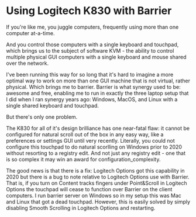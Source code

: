 # Using Logitech K830 with Barrier #
If you're like me, you juggle computers, frequently using more than one
computer at-a-time.

And you control those computers with a single keyboard and touchpad, which
brings us to the subject of software KVM - the ability to control multiple
physical GUI computers with a single keyboard and mouse shared over the
network.

I've been running this way for so long that it's hard to imagine a more optimal
way to work on more than one GUI machine that is not virtual, rather physical.
Which brings me to barrier. Barrier is what synergy used to be: awesome and
free, enabling me to run in exactly the three laptop setup that I did when I
ran synergy years ago: Windows, MacOS, and Linux with a single shared keyboard
and touchpad.

But there's only one problem.

The K830 for all of it's design brilliance has one near-fatal flaw: it cannot
be configured for natural scroll out of the box in any easy way, like a
preferences or settings GUI until very recently. Literally, you could not
configure this touchpad to do natural scorlling on Windows prior to 2020
without resorting to a registry edit. And not just any registry edit - one that
is so complex it may win an award for configuration_complexity.

The good news is that there is a fix: Logitech Options got this capability in
2020 but there is a bug to note relative to Logitech Options use with Barrier.
That is, if you turn on Content tracks fingers under Point&Scroll in Logitech
Options the touchpad will cease to function over Barrier on the client
computers. I run barrier server on Windows so in my setup this was Mac and
Linux that got a dead touchpad. However, this is easily solved by simply
disabling Smooth Scrolling in Logitech Options and restarting.

